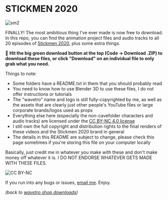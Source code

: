 # STICKMEN 2020

![sm2](https://github.com/wavetro/stickmen-2020/assets/79939953/3b62b7fb-8bba-4c41-ab7b-f98eefecddac)

FINALLY! The most ambitious thing I've ever made is now free to download. In this repo, you can find the animation project files and audio tracks to all 20 episodes of [Stickmen 2020](https://www.youtube.com/playlist?list=PL1IR2gCDHo8Lt013a7_Fns7Yh7xB7IG2f), plus some extra things.

📂 **Hit the big green download button at the top (Code -> Download .ZIP) to download these files, or click "Download" on an individual file to only grab what you need.**

Things to note:
- Some folders have a README.txt in them that you should probably read
- You need to know how to use Blender 3D to use these files, I do not offer instructions or tutorials
- The "wavetro" name and logo is still fully-copyrighted by me, as well as the assets that are clearly just other people's YouTube files or large corporate brands/logos used as props
- Everything else here (especially the non-cavefolder characters and audio tracks) are licensed under the [CC BY-NC 4.0 license](https://creativecommons.org/licenses/by-nc/4.0/)
- I still own the full copyright and distribution rights to the final renders of these videos and the Stickmen 2020 brand in general
- The details in this README are subject to change, please check this page sometimes if you're storing this file on your computer locally

Basically, just credit me in whatever you make with these and don't make money off whatever it is. I DO NOT ENDORSE WHATEVER GETS MADE WITH THESE FILES.

![CC BY-NC]([https://licensebuttons.net/p/zero/1.0/88x31.png](https://licensebuttons.net/l/by-nc/4.0/88x31.png))

If you run into any bugs or issues, [email me](https://wavetro.net/contact). Enjoy.

*(back to [wavetro shop downloads](https://shop.wavetro.net/pages/downloads))*
